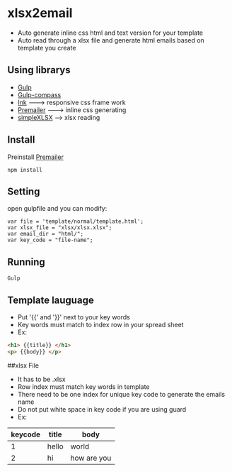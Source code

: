 # xlsx2email
* Auto generate inline css html and text version for your template
* Auto read through a xlsx file and generate html emails based on template you create

## Using librarys
* [Gulp](https://github.com/gulpjs/gulp)
* [Gulp-compass](https://github.com/appleboy/gulp-compass)
* [Ink](https://github.com/zurb/ink) ---> responsive css frame work
* [Premailer](https://github.com/premailer/premailer) ---> inline css generating
* [simpleXLSX](http://www.phpclasses.org/package/6279-PHP-Parse-and-retrieve-data-from-Excel-XLS-files.html) --> xlsx reading

## Install
Preinstall [Premailer](https://github.com/premailer/premailer)
```
npm install
```

## Setting
open gulpfile and you can modify:
```
var file = 'template/normal/template.html';
var xlsx_file = "xlsx/xlsx.xlsx";
var email_dir = "html/";
var key_code = "file-name";
```

## Running 
```
Gulp
```

## Template lauguage
* Put '{{' and '}}' next to your key words
* Key words must match to index row in your spread sheet
* Ex: 
```html
<h1> {{title}} </h1>
<p> {{body}} </p>
```

##xlsx File
* It has to be .xlsx
* Row index must match key words in template
* There need to be one index for unique key code to generate the emails name
* Do not put white space in key code if you are using guard
* Ex:

| keycode | title | body |
| ------- | ----- | ---- |
| 1 | hello | world |
| 2 | hi | how are you |


